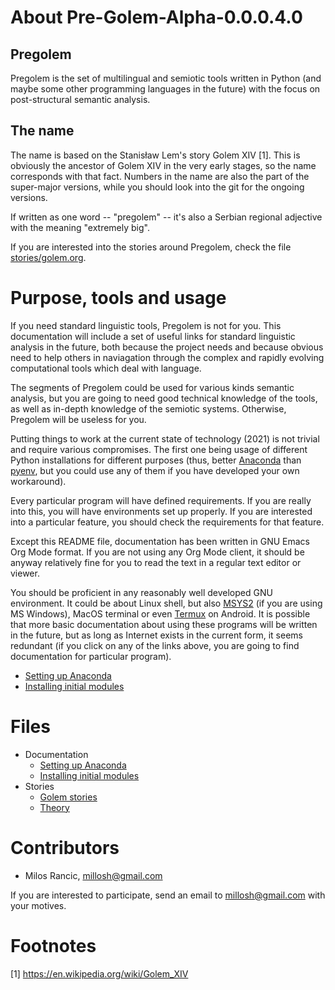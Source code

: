 # About Pre-Golem-Alpha-0.0.0.4.0

## Pregolem

Pregolem is the set of multilingual and semiotic tools written in
Python (and maybe some other programming languages in the future) with
the focus on post-structural semantic analysis.

## The name

The name is based on the Stanisław Lem's story Golem XIV [1]. This is
obviously the ancestor of Golem XIV in the very early stages, so the
name corresponds with that fact. Numbers in the name are also the part
of the super-major versions, while you should look into the git for
the ongoing versions.

If written as one word -- "pregolem" -- it's also a Serbian regional
adjective with the meaning "extremely big".

If you are interested into the stories around Pregolem, check the file
[stories/golem.org](stories/golem.org).

# Purpose, tools and usage

If you need standard linguistic tools, Pregolem is not for you. This
documentation will include a set of useful links for standard
linguistic analysis in the future, both because the project needs and
because obvious need to help others in naviagation through the complex
and rapidly evolving computational tools which deal with language.

The segments of Pregolem could be used for various kinds semantic
analysis, but you are going to need good technical knowledge of the
tools, as well as in-depth knowledge of the semiotic
systems. Otherwise, Pregolem will be useless for you.

Putting things to work at the current state of technology (2021) is
not trivial and require various compromises. The first one being usage
of different Python installations for different purposes (thus, better
[Anaconda](https://www.anaconda.com/) than
[pyenv](https://github.com/pyenv/pyenv), but you could use any of them
if you have developed your own workaround).

Every particular program will have defined requirements. If you are
really into this, you will have environments set up properly. If you
are interested into a particular feature, you should check the
requirements for that feature.

Except this README file, documentation has been written in GNU Emacs
Org Mode format. If you are not using any Org Mode client, it should
be anyway relatively fine for you to read the text in a regular text
editor or viewer.

You should be proficient in any reasonably well developed GNU
environment. It could be about Linux shell, but also
[MSYS2](https://www.msys2.org/) (if you are using MS Windows), MacOS
terminal or even [Termux](https://termux.com/) on Android. It is
possible that more basic documentation about using these programs will
be written in the future, but as long as Internet exists in the
current form, it seems redundant (if you click on any of the links
above, you are going to find documentation for particular program).

- [Setting up Anaconda](docs/anaconda.org)
- [Installing initial modules](docs/python_modules.org)

# Files

- Documentation
  - [Setting up Anaconda](docs/anaconda.org)
  - [Installing initial modules](docs/python_modules.org)
- Stories
  - [Golem stories](stories/golem.org)
  - [Theory](stories/theory.org)

# Contributors

- Milos Rancic, millosh@gmail.com

If you are interested to participate, send an email to
millosh@gmail.com with your motives.

# Footnotes

[1] https://en.wikipedia.org/wiki/Golem_XIV
